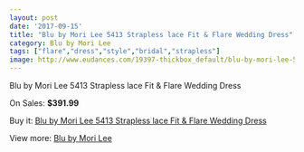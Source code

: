 ```yaml
---
layout: post
date: '2017-09-15'
title: "Blu by Mori Lee 5413 Strapless lace Fit & Flare Wedding Dress"
category: Blu by Mori Lee
tags: ["flare","dress","style","bridal","strapless"]
image: http://www.eudances.com/19397-thickbox_default/blu-by-mori-lee-5413-strapless-lace-fit-flare-wedding-dress.jpg
---
```

Blu by Mori Lee 5413 Strapless lace Fit & Flare Wedding Dress

On Sales: **$391.99**
<a href="https://www.eudances.com/en/blu-by-mori-lee/5768-blu-by-mori-lee-5413-strapless-lace-fit-flare-wedding-dress.html"><amp-img layout="responsive" width="600" height="600" src="//www.eudances.com/19397-thickbox_default/blu-by-mori-lee-5413-strapless-lace-fit-flare-wedding-dress.jpg" alt="Blu by Mori Lee 5413 Strapless lace Fit & Flare Wedding Dress 0" /></a>
<a href="https://www.eudances.com/en/blu-by-mori-lee/5768-blu-by-mori-lee-5413-strapless-lace-fit-flare-wedding-dress.html"><amp-img layout="responsive" width="600" height="600" src="//www.eudances.com/19399-thickbox_default/blu-by-mori-lee-5413-strapless-lace-fit-flare-wedding-dress.jpg" alt="Blu by Mori Lee 5413 Strapless lace Fit & Flare Wedding Dress 1" /></a>
<a href="https://www.eudances.com/en/blu-by-mori-lee/5768-blu-by-mori-lee-5413-strapless-lace-fit-flare-wedding-dress.html"><amp-img layout="responsive" width="600" height="600" src="//www.eudances.com/19398-thickbox_default/blu-by-mori-lee-5413-strapless-lace-fit-flare-wedding-dress.jpg" alt="Blu by Mori Lee 5413 Strapless lace Fit & Flare Wedding Dress 2" /></a>

Buy it: [Blu by Mori Lee 5413 Strapless lace Fit & Flare Wedding Dress](https://www.eudances.com/en/blu-by-mori-lee/5768-blu-by-mori-lee-5413-strapless-lace-fit-flare-wedding-dress.html "Blu by Mori Lee 5413 Strapless lace Fit & Flare Wedding Dress")

View more: [Blu by Mori Lee](https://www.eudances.com/en/39-blu-by-mori-lee "Blu by Mori Lee")
